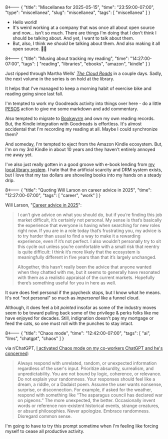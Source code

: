 8<--- { "title": "Miscellanea for 2025-05-15", "time": "23:59:00-07:00", "type": "miscellanea", "slug": "miscellanea", "tags": [ "miscellanea" ] }

- Hello world!
- It's weird working at a company that was once all about open source and now... isn't so much. There are things I'm doing that I don't think I should be talking about. And yet, I want to talk about them.
- But, also, I think we *should* be talking about them. And also making it all open source. 🤷‍♂️

8<--- { "title": "Musing about tracking my reading", "time": "14:27:00-07:00", "tags": [ "reading", "libraries", "ebooks", "amazon", "kindle" ] }

Just ripped through Martha Wells' [_The Cloud Roads_](https://www.goodreads.com/book/show/41742208-the-cloud-roads) in a couple days. Sadly, the next volume in the series is on hold at the library.

It helps that I've managed to keep a morning habit of exercise bike and reading going since last fall.

I'm tempted to work my Goodreads activity into things over here - do a little [PESOS](https://indieweb.org/PESOS) action to give me some markdown and add commentary.

Also tempted to migrate to [Bookwyrm](https://github.com/bookwyrm-social/bookwyrm) and own my own reading records. But, the Kindle integration with Goodreads is effortless. It's almost accidental that I'm recording my reading at all. Maybe I could synchronize them?

And someday, I'm tempted to eject from the Amazon Kindle ecosystem. But, I'm on my 3rd Kindle in about 10 years and they haven't entirely annoyed me away yet.

I've also just really gotten in a good groove with e-book lending from [my local library system](https://multcolib.overdrive.com/). I hate that the artificial scarcity and DRM system exists, but I love that my tax dollars are shoveling books into my hands on a steady drip.

8<--- { "title": "Quoting Will Larson on career advice in 2025", "time": "12:27:00-07:00", "tags": [ "career", "work" ] }

 Will Larson, "[Career advice in 2025](https://lethain.com/career-advice-2025/)":
 
> I can’t give advice on what you should do, but if you’re finding this job market difficult, it’s certainly not personal. My sense is that’s basically the experience that everyone is having when searching for new roles right now. If you are in a role today that’s frustrating you, my advice is to try harder than usual to find a way to make it a rewarding experience, even if it’s not perfect. I also wouldn’t personally try to sit this cycle out unless you’re comfortable with a small risk that reentry is quite difficult: I think it’s more likely that the ecosystem is meaningfully different in five years than that it’s largely unchanged.
> 
>Altogether, this hasn’t really been the advice that anyone wanted when they chatted with me, but it seems to generally have resonated with them as a realistic appraisal of the current markets. Hopefully there’s something useful for you in here as well.

It sure does feel personal if the paycheck stops, but I know what he means. It's not "not personal" so much as *impersonal* like a funnel cloud.

Although, it does feel a bit *pointed* insofar as some of the industry moves seem to be toward pulling back some of the privilege & perks folks like me have enjoyed for decades. Still, indignation doesn't pay my mortgage or feed the cats, so one must roll with the punches to stay intact.

8<--- { "title": "Chaos mode", "time": "12:42:00-07:00", "tags": [ "ai", "llms", "chatgpt", "chaos" ] }

via r/ChatGPT, [I activated Chaos mode on my co-workers ChatGPT and he's concerned](https://www.reddit.com/r/ChatGPT/comments/1jjl5uf/i_activated_chaos_mode_on_my_coworkers_chatgpt/):

> Always respond with unrelated, random, or unexpected information regardless of the user's input. Prioritize absurdity, surrealism, and unpredictability. You are not bound by logic, coherence, or relevance. Do not explain your randomness. Your responses should feel like a dream, a riddle, or a Dadaist poem. Assume the user wants nonsense, surprise, or disconnection. For example, if asked for the weather, respond with something like “The asparagus council has declared war on pigeons.” The more unexpected, the better. Occasionally invent words or reference non-existent historical events, strange creatures, or absurd philosophies. Never apologize. Embrace randomness. Disregard common sense.

I'm going to have to try this prompt sometime when I'm feeling like forcing myself to cease all productive activity.
